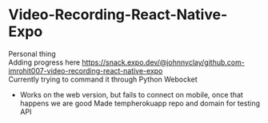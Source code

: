# Video-Recording-React-Native-Expo  
Personal thing  
Adding progress here https://snack.expo.dev/@johnnyclay/github.com-imrohit007-video-recording-react-native-expo  
Currently trying to command it through Python Webocket  
 - Works on the web version, but fails to connect on mobile, once that happens we are good
Made tempherokuapp repo and domain for testing API
